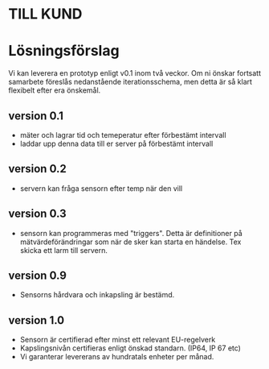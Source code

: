 # **TILL KUND**

# Lösningsförslag
Vi kan leverera en prototyp enligt v0.1 inom två veckor. Om ni önskar fortsatt samarbete föreslås nedanstående iterationsschema, men detta är så klart flexibelt efter era önskemål.

## version 0.1
- mäter och lagrar tid och temeperatur efter förbestämt intervall
- laddar upp denna data till er server på förbestämt intervall

## version 0.2
- servern kan fråga sensorn efter temp när den vill

## version 0.3
- sensorn kan programmeras med "triggers". Detta är definitioner på mätvärdeförändringar som när de sker kan starta en händelse. Tex skicka ett larm till servern.

## version 0.9
- Sensorns hårdvara och inkapsling är bestämd.

## version 1.0
- Sensorn är certifierad efter minst ett relevant EU-regelverk 
- Kapslingsnivån certifieras enligt önskad standarn. (IP64, IP 67 etc)
- Vi garanterar levererans av hundratals enheter per månad.